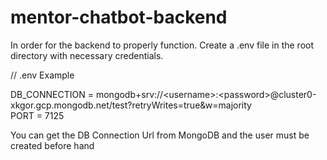 # mentor-chatbot-backend

In order for the backend to properly function. Create a .env file in the root directory with necessary credentials.  

// .env Example

DB_CONNECTION = mongodb+srv://\<username>:\<password>@cluster0-xkgor.gcp.mongodb.net/test?retryWrites=true&w=majority  
PORT = 7125

You can get the DB Connection Url from MongoDB and the user must be created before hand
